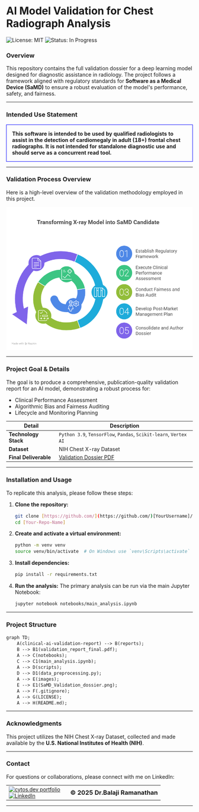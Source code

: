# AI Model Validation for Chest Radiograph Analysis

![License: MIT](https://img.shields.io/badge/License-MIT-yellow.svg)
![Status: In Progress](https://img.shields.io/badge/Status-In%20Progress-blue.svg)

### Overview
This repository contains the full validation dossier for a deep learning model designed for diagnostic assistance in radiology. The project follows a framework aligned with regulatory standards for **Software as a Medical Device (SaMD)** to ensure a robust evaluation of the model's performance, safety, and fairness.

---

### Intended Use Statement
<table>
<tr>
<td style="border: 1px solid blue; border-radius: 10px; padding: 15px;">
<strong>This software is intended to be used by qualified radiologists to assist in the detection of cardiomegaly in adult (18+) frontal chest radiographs. It is not intended for standalone diagnostic use and should serve as a concurrent read tool.</strong>
</td>
</tr>
</table>

---

### Validation Process Overview
Here is a high-level overview of the validation methodology employed in this project.

![Validation Process Flowchart](images/SaMD_Validation_dossier.png)

---

### Project Goal & Details

The goal is to produce a comprehensive, publication-quality validation report for an AI model, demonstrating a robust process for:
* Clinical Performance Assessment
* Algorithmic Bias and Fairness Auditing
* Lifecycle and Monitoring Planning

| Detail | Description |
|---|---|
| **Technology Stack** | `Python 3.9`, `TensorFlow`, `Pandas`, `Scikit-learn`, `Vertex AI` |
| **Dataset** | NIH Chest X-ray Dataset |
| **Final Deliverable** | [Validation Dossier PDF](./reports/validation_report_final.pdf) |

---

### Installation and Usage
To replicate this analysis, please follow these steps:

1.  **Clone the repository:**
    ```bash
    git clone [https://github.com/](https://github.com/)[YourUsername]/[Your-Repo-Name].git
    cd [Your-Repo-Name]
    ```
2.  **Create and activate a virtual environment:**
    ```bash
    python -m venv venv
    source venv/bin/activate  # On Windows use `venv\Scripts\activate`
    ```
3.  **Install dependencies:**
    ```bash
    pip install -r requirements.txt
    ```
4.  **Run the analysis:**
    The primary analysis can be run via the main Jupyter Notebook:
    ```bash
    jupyter notebook notebooks/main_analysis.ipynb
    ```
---

### Project Structure

```mermaid
graph TD;
    A(clinical-ai-validation-report) --> B(reports);
    B --> B1(validation_report_final.pdf);
    A --> C(notebooks);
    C --> C1(main_analysis.ipynb);
    A --> D(scripts);
    D --> D1(data_preprocessing.py);
    A --> E(images);
    E --> E1(SaMD_Validation_dossier.png);
    A --> F(.gitignore);
    A --> G(LICENSE);
    A --> H(README.md);
```
---

### Acknowledgments
This project utilizes the NIH Chest X-ray Dataset, collected and made available by the **U.S. National Institutes of Health (NIH)**.

---

### Contact
For questions or collaborations, please connect with me on LinkedIn:

<table border="0" align="center">
<tr>
  <td valign="middle">
    <a href="https://cytos.dev" target="_blank">
      <img src="https://img.shields.io/badge/%3C%2F%3E-cytos.dev-63b6ec?style=for-the-badge" alt="cytos.dev portfolio">
    </a>
    <br>
    <a href="https://www.linkedin.com/in/drbalajiramanathan/" target="_blank">
      <img src="https://img.shields.io/badge/LinkedIn-blue?style=for-the-badge&logo=linkedin" alt="LinkedIn">
    </a>
  </td>
  <td valign="middle" align="left" style="padding-left:20px;">
    <h3 style="margin: 0;">© 2025 Dr.Balaji Ramanathan</h3>
  </td>
</tr>
</table>

---

